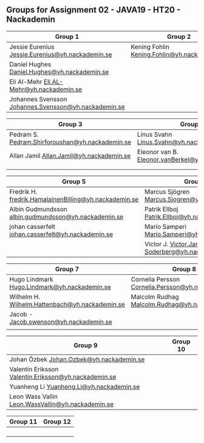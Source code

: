 ## Groups for Assignment 02 - JAVA19 - HT20 - Nackademin

| Group 1                                               | Group 2                                               |
|-------------------------------------------------------|-------------------------------------------------------|
| Jessie Eurenius Jessie.Eurenius@yh.nackademin.se      | Kening Fohlin	Kening.Fohlin@yh.nackademin.se          |
| Daniel Hughes	Daniel.Hughes@yh.nackademin.se          |                                                       |
| Eli Al-Mehr	Eli.AL-Mehr@yh.nackademin.se              |                                                       |
| Johannes Svensson	Johannes.Svensson@yh.nackademin.se  |                                                       |

| Group 3                                               | Group 4                                               |
|-------------------------------------------------------|-------------------------------------------------------|
| Pedram S.	Pedram.Shirforoushan@yh.nackademin.se       | Linus Svahn	Linus.Svahn@yh.nackademin.se              |
| Allan Jamil	Allan.Jamil@yh.nackademin.se              | Eleonor van B.	Eleonor.vanBerkel@yh.nackademin.se    |
|                                                       |               
|                                                       | 

| Group 5                                               | Group 6                                               |
|-------------------------------------------------------|-------------------------------------------------------|
| Fredrik H. fredrik.HamalainenBilling@yh.nackademin.se | Marcus Sjögren Marcus.Sjogren@yh.nackademin.se        |
| Albin Gudmundsson albin.gudmundsson@yh.nackademin.se  | Patrik Ellboj Patrik.Ellboj@yh.nackademin.se          |
| johan casserfelt johan.casserfelt@yh.nackademin.se    | Mario Samperi Mario.Samperi@yh.nackademin.se          |
|                                                       | Victor J. Victor.Jannerlid-Soderberg@yh.nackademin.se |

| Group 7                                               | Group 8                                               |
|-------------------------------------------------------|-------------------------------------------------------|
| Hugo Lindmark Hugo.Lindmark@yh.nackademin.se          | Cornelia Persson Cornelia.Persson@yh.nackademin.se    |
| Wilhelm H. Wilhelm.Hattenbach@yh.nackademin.se        | Malcolm Rudhag Malcolm.Rudhag@yh.nackademin.se        |
| Jacob - Jacob.swenson@yh.nackademin.se                | |
|  | |

| Group 9                                               | Group 10                                              |
|-------------------------------------------------------|-------------------------------------------------------|
| Johan Özbek Johan.Ozbek@yh.nackademin.se              | |
| Valentin Eriksson Valentin.Eriksson@yh.nackademin.se  | |
| Yuanheng Li Yuanheng.Li@yh.nackademin.se              | |
| Leon Wass Vallin Leon.WassVallin@yh.nackademin.se     | |

| Group 11                                              | Group 12                                              |
|-------------------------------------------------------|-------------------------------------------------------|
|  | |
|  | |
|  | |
|  | |
